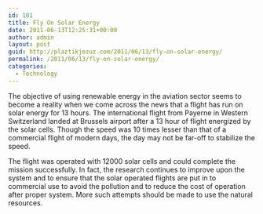 ```yaml
---
id: 101
title: Fly On Solar Energy
date: 2011-06-13T12:25:31+00:00
author: admin
layout: post
guid: http://plaztikjezuz.com/2011/06/13/fly-on-solar-energy/
permalink: /2011/06/13/fly-on-solar-energy/
categories:
  - Technology
---
```

The objective of using renewable energy in the aviation sector seems to become a reality when we come across the news that a flight has run on solar energy for 13 hours. The international flight from Payerne in Western Switzerland landed at Brussels airport after a 13 hour of flight energized by the solar cells. Though the speed was 10 times lesser than that of a commercial flight of modern days, the day may not be far-off to stabilize the speed.

The flight was operated with 12000 solar cells and could complete the mission successfully. In fact, the research continues to improve upon the system and to ensure that the solar operated flights are put in to commercial use to avoid the pollution and to reduce the cost of operation after proper system. More such attempts should be made to use the natural resources.